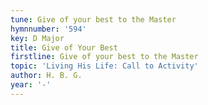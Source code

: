 ```yaml
---
tune: Give of your best to the Master
hymnnumber: '594'
key: D Major
title: Give of Your Best
firstline: Give of your best to the Master
topic: 'Living His Life: Call to Activity'
author: H. B. G.
year: '-'
---
```

